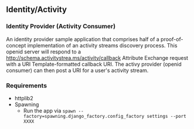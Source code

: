 ## Identity/Activity

### Identity Provider (Activity Consumer)

An identity provider sample application that comprises half of a proof-of-concept implementation of an activity streams discovery process. This openid server will respond to a http://schema.activitystrea.ms/activity/callback Attribute Exchange request with a URI Template-formatted callback URI. The activy provider (openid consumer) can then post a URI for a user's activity stream.

### Requirements

* httplib2
* Spawning
    * Run the app via `spawn --factory=spawning.django_factory.config_factory settings --port XXXX`